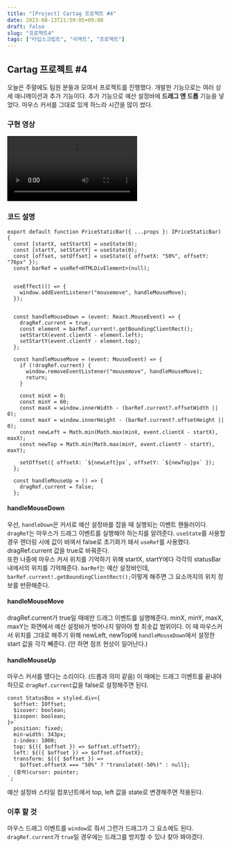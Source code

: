 ```yaml
---
title: "[Project] Cartag 프로젝트 #4"
date: 2023-08-13T21:59:05+09:00
draft: false
slug: "프로젝트4"
tags: ["타입스크립트", "리액트", "프로젝트"]
---
```


## Cartag 프로젝트 #4

오늘은 주말에도 팀원 분들과 모여서 프로젝트를 진행했다. 개발한 기능으로는 여러 상세 애니메이션과 추가 기능이다. 추가 기능으로 예산 설정바에 **드래그 앤 드롭** 기능을 넣었다. 마우스 커서를 그대로 있게 하느라 시간을 많이 썼다.

### 구현 영상

<video controls>
  <source src="
https://github.com/softeerbootcamp-2nd/A2-CarTag/assets/63107805/dcc4e9dd-5372-4beb-b927-899424aa5a4d
" type="video/mp4" />
</video>

### 코드 설명

```tsx
export default function PriceStaticBar({ ...props }: IPriceStaticBar) {
  const [startX, setStartX] = useState(0);
  const [startY, setStartY] = useState(0);
  const [offset, setOffset] = useState({ offsetX: "50%", offsetY: "76px" });
  const barRef = useRef<HTMLDivElement>(null);


  useEffect(() => {
    window.addEventListener("mousemove", handleMouseMove);
  });


  const handleMouseDown = (event: React.MouseEvent) => {
    dragRef.current = true;
    const element = barRef.current!.getBoundingClientRect();
    setStartX(event.clientX - element.left);
    setStartY(event.clientY - element.top);
  };

  const handleMouseMove = (event: MouseEvent) => {
    if (!dragRef.current) {
      window.removeEventListener("mousemove", handleMouseMove);
      return;
    }

    const minX = 0;
    const minY = 60;
    const maxX = window.innerWidth - (barRef.current?.offsetWidth || 0);
    const maxY = window.innerHeight - (barRef.current?.offsetHeight || 0);
    const newLeft = Math.min(Math.max(minX, event.clientX - startX), maxX);
    const newTop = Math.min(Math.max(minY, event.clientY - startY), maxY);

    setOffset({ offsetX: `${newLeft}px`, offsetY: `${newTop}px` });
  };

  const handleMouseUp = () => {
    dragRef.current = false;
  };
```

#### handleMouseDown

우선, `handleDown`은 커서로 예산 설정바를 잡을 때 실행되는 이벤트 핸들러이다. `dragRef`는 마우스가 드래그 이벤트를 실행해야 하는지를 알려준다. `useState`를 사용할 경우 렌더링 시에 값이 바껴서 false로 초기화가 돼서 `useRef`를 사용했다. dragRef.current 값을 true로 바꿔준다.<br>
또한 나중에 마우스 커서 위치를 기억하기 위해 startX, startY에다 각각의 statusBar 내에서의 위치를 기억해준다. `barRef`는 예산 설정바인데, `barRef.current!.getBoundingClientRect();`이렇게 해주면 그 요소까지의 위치 정보를 반환해준다.

#### handleMouseMove

dragRef.current가 true일 때에만 드래그 이벤트를 실행해준다. minX, minY, maxX, maxY는 화면에서 예산 설정바가 벗어나지 말아야 할 최솟값 범위이다. 이 때 마우스커서 위치를 그대로 해주기 위해 newLeft, newTop에 `handleMouseDown`에서 설정한 start 값을 각각 빼준다. (안 하면 점프 현상이 일어난다.)

#### handleMouseUp

마우스 커서를 뗐다는 소리이다. (드롭과 의미 같음) 이 때에는 드래그 이벤트를 끝내야 하므로 `dragRef.current`값을 false로 설정해주면 된다.

```tsx
const StatusBox = styled.div<{
  $offset: IOffset;
  $isover: boolean;
  $isopen: boolean;
}>`
  position: fixed;
  min-width: 343px;
  z-index: 1000;
  top: ${({ $offset }) => $offset.offsetY};
  left: ${({ $offset }) => $offset.offsetX};
  transform: ${({ $offset }) =>
    $offset.offsetX === "50%" ? "translateX(-50%)" : null};
  (중략)cursor: pointer;
`;
```

예산 설정바 스타일 컴포넌트에서 top, left 값을 state로 변경해주면 적용된다.

### 이후 할 것

마우스 드래그 이벤트를 `window`로 줘서 그런가 드래그가 그 요소에도 된다. `dragRef.current`가 `true`일 경우에는 드래그를 방지할 수 있나 찾아 봐야겠다.

